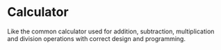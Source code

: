 # Calculator
Like the common calculator used for addition, subtraction, multiplication and division operations with correct design and programming.

